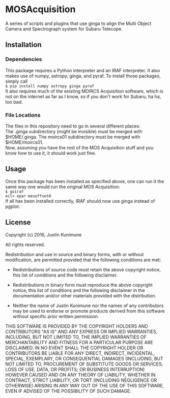 # MOSAcquisition
A series of scripts and plugins that use ginga to align the Multi Object Camera
and Spectrograph system for Subaru Telecope.

## Installation
### Dependencies
This package requires a Python interpreter and an IRAF interpreter. It also
makes use of numpy, astropy, ginga, and pyraf. To install those packages, simply
call  
`$ pip install numpy astropy ginga pyraf`  
It also requires much of the existing MOIRCS Acquisition software, which is not
on the internet as far as I know, so if you don't work for Subaru, ha ha, too
bad.

### File Locations
The files in this repository need to go in several different places:  
The .ginga subdirectory (might be invisible) must be merged with $HOME/.ginga.
The moircs01 subdirectory must be merged with $HOME/moircs01.  
Now, assuming you have the rest of the MOS Acquisition stuff and you know how to
use it, it should work just fine.

## Usage
Once this package has been installed as specified above, one can run it the same
way one would run the original MOS Acquisition:  
`$ goiraf`  
`ecl> epar mesoffset0`  
If all has been installed correctly, IRAF should now use ginga instead of
pgplot.

## License
Copyright (c) 2016, Justin Kunimune

All rights reserved.

Redistribution and use in source and binary forms, with or without
modification, are permitted provided that the following conditions are
met: 

* Redistributions of source code must retain the above copyright
  notice, this list of conditions and the following disclaimer. 

* Redistributions in binary form must reproduce the above copyright
  notice, this list of conditions and the following disclaimer in the
  documentation and/or other materials provided with the
  distribution. 

* Neither the name of Justin Kunimune nor the names of any
  contributors may be used to endorse or promote products derived from
  this software without specific prior written permission. 

THIS SOFTWARE IS PROVIDED BY THE COPYRIGHT HOLDERS AND CONTRIBUTORS "AS
IS" AND ANY EXPRESS OR IMPLIED WARRANTIES, INCLUDING, BUT NOT LIMITED
TO, THE IMPLIED WARRANTIES OF MERCHANTABILITY AND FITNESS FOR A
PARTICULAR PURPOSE ARE DISCLAIMED. IN NO EVENT SHALL THE COPYRIGHT
HOLDER OR CONTRIBUTORS BE LIABLE FOR ANY DIRECT, INDIRECT, INCIDENTAL,
SPECIAL, EXEMPLARY, OR CONSEQUENTIAL DAMAGES (INCLUDING, BUT NOT LIMITED
TO, PROCUREMENT OF SUBSTITUTE GOODS OR SERVICES; LOSS OF USE, DATA, OR
PROFITS; OR BUSINESS INTERRUPTION) HOWEVER CAUSED AND ON ANY THEORY OF
LIABILITY, WHETHER IN CONTRACT, STRICT LIABILITY, OR TORT (INCLUDING
NEGLIGENCE OR OTHERWISE) ARISING IN ANY WAY OUT OF THE USE OF THIS
SOFTWARE, EVEN IF ADVISED OF THE POSSIBILITY OF SUCH DAMAGE. 
